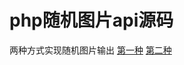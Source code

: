 # php随机图片api源码
两种方式实现随机图片输出
[第一种](http://imapi.datealive.top/tp/pic.php)
[第二种](https://imapi.datealive.top/tp/api.php)
